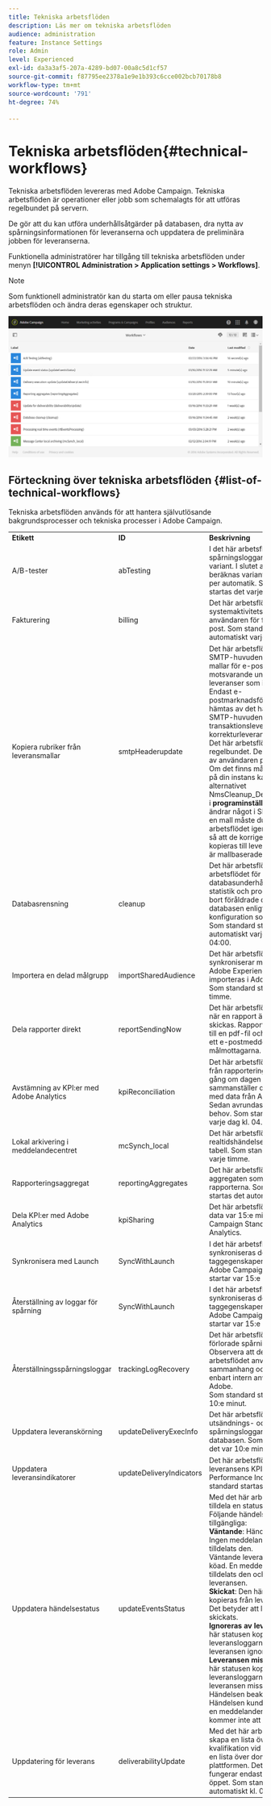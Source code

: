 ```yaml
---
title: Tekniska arbetsflöden
description: Läs mer om tekniska arbetsflöden
audience: administration
feature: Instance Settings
role: Admin
level: Experienced
exl-id: da3a3af5-207a-4289-bd07-00a8c5d1cf57
source-git-commit: f87795ee2378a1e9e1b393c6cce002bcb70178b8
workflow-type: tm+mt
source-wordcount: '791'
ht-degree: 74%

---
```


# Tekniska arbetsflöden{#technical-workflows}

Tekniska arbetsflöden levereras med Adobe Campaign.  Tekniska arbetsflöden är operationer eller jobb som schemalagts för att utföras regelbundet på servern.

De gör att du kan utföra underhållsåtgärder på databasen, dra nytta av spårningsinformationen för leveranserna och uppdatera de preliminära jobben för leveranserna.

Funktionella administratörer har tillgång till tekniska arbetsflöden under menyn **[!UICONTROL Administration > Application settings > Workflows]**.

>[!NOTE]
>
>Som funktionell administratör kan du starta om eller pausa tekniska arbetsflöden och ändra deras egenskaper och struktur.

![](assets/technical_workflows.png)

## Förteckning över tekniska arbetsflöden {#list-of-technical-workflows}

Tekniska arbetsflöden används för att hantera självutlösande bakgrundsprocesser och tekniska processer i Adobe Campaign.

<table> 
 <tbody> 
  <tr> 
   <td> <strong>Etikett</strong><br /> </td> 
   <td> <strong>ID</strong><br /> </td> 
   <td> <strong>Beskrivning</strong><br /> </td> 
  </tr> 
  <tr> 
   <td> <span class="uicontrol">A/B-tester</span> <br /> </td> 
   <td> <span class="uicontrol">abTesting</span> <br /> </td> 
   <td> I det här arbetsflödet analyseras spårningsloggarna för varje variant.        I slutet av A/B-testet beräknas varianten som vunnit per automatik.        Som standard startas det varje dag.<br /> </td> 
  </tr> 
  <tr> 
   <td> <span class="uicontrol">Fakturering</span> <br /> </td> 
   <td> <span class="uicontrol">billing</span> <br /> </td> 
   <td> Det här arbetsflödet skickar systemaktivitetsrapporten till användaren för fakturering via e-post.        Som standard startas det automatiskt varje dag kl. 01:00.<br /> </td> 
  </tr> 
  <tr> 
   <td> <span class="uicontrol">Kopiera rubriker från leveransmallar</span> <br /> </td> 
   <td> <span class="uicontrol">smtpHeaderupdate</span> <br /> </td> 
   <td> Det här arbetsflödet kopierar SMTP-huvuden som angetts för mallar för e-postleverans till motsvarande underordnade leveranser som inte är mallar. Endast e-postmarknadsföringsleveranser hämtas av det här arbetsflödet. SMTP-huvuden kopieras inte till transaktionsleveranser och korrekturleveranser. <br> Det här arbetsflödet körs inte regelbundet. Den måste startas av användaren per användning. <!--So it'not really a technical workflow like all workflows on this page, because it's not run automatically - TBC--> <br> Om det finns många leveranser på din instans kan du uppdatera alternativet NmsCleanup_DeliveryPurgeDelay i <strong>programinställningarna</strong>. Om du ändrar något i SMTP-rubriker för en mall måste du sedan köra arbetsflödet igen efter ändringen så att de korrigerade rubrikerna kopieras till leveranser som inte är mallbaserade.<a href="data-retention.md#deliveries">Läs mer</a>
   <br /> </td> 
  </tr> 
  <tr> 
   <td> <span class="uicontrol">Databasrensning</span> <br /> </td> 
   <td> <span class="uicontrol">cleanup</span> <br /> </td> 
   <td> Det här arbetsflödet är arbetsflödet för databasunderhåll. Det kör olika statistik och processer och tar bort föråldrade data från databasen enligt den konfiguration som har definierats. Som standard startas det automatiskt varje dag klockan 04:00.<br /> </td> 
  </tr>
  <tr> 
   <td> <span class="uicontrol">Importera en delad målgrupp</span> <br /> </td> 
   <td> <span class="uicontrol">importSharedAudience</span> <br /> </td> 
   <td> Det här arbetsflödet synkroniserar målgruppsdata i Adobe Experience Cloud som importeras i Adobe Campaign.        Som standard startas det varje timme.<br /> </td> 
  </tr> 
  <tr> 
   <td> <span class="uicontrol">Dela rapporter direkt</span> <br /> </td> 
   <td> <span class="uicontrol">reportSendingNow</span> <br /> </td> 
   <td> Det här arbetsflödet startas direkt när en rapport är schemalagd att skickas.        Rapporten konverteras till en pdf-fil och skickas sedan i ett e-postmeddelande till målmottagarna.<br /> </td> 
  </tr> 
  <tr> 
   <td> <span class="uicontrol">Avstämning av KPI:er med Adobe Analytics</span> <br /> </td> 
   <td> <span class="uicontrol">kpiReconciliation</span> <br /> </td> 
   <td> Det här arbetsflödet hämtar KPIer från rapporteringstjänsten en gång om dagen och sammanställer dem tillsammans med data från Adobe Analytics.        Sedan avrundas skillnaden vid behov.        Som standard startas det varje dag kl. 04.20.<br /> </td> 
  </tr> 
  <tr> 
   <td> <span class="uicontrol">Lokal arkivering i meddelandecentret</span> <br /> </td> 
   <td> <span class="uicontrol">mcSynch_local</span> <br /> </td> 
   <td> Det här arbetsflödet arkiverar realtidshändelser i en historisk tabell.        Som standard startas det varje timme.<br /> </td> 
  </tr> 
  <tr> 
   <td> <span class="uicontrol">Rapporteringsaggregat</span> <br /> </td> 
   <td> <span class="uicontrol">reportingAggregates</span> <br /> </td> 
   <td> Det här arbetsflödet uppdaterar aggregaten som används i rapporterna.        Som standard startas det automatiskt kl. 02:00.<br /> </td> 
  </tr> 
  <tr> 
   <td> <span class="uicontrol">Dela KPI:er med Adobe Analytics</span> <br /> </td> 
   <td> <span class="uicontrol">kpiSharing</span> <br /> </td> 
   <td> Det här arbetsflödet överför KPI-data var 15:e minut från Adobe Campaign Standard till Adobe Analytics.<br /> </td> 
  </tr> 
    </tr> 
   <tr> 
   <td> <span class="uicontrol">Synkronisera med Launch</span> <br /> </td> 
   <td> <span class="uicontrol">SyncWithLaunch</span> <br /> </td> 
   <td> I det här arbetsflödet synkroniseras de taggegenskaper som importeras i Adobe Campaign Standard. Det startar var 15:e minut.<br /> </td> 
  </tr>
  <tr> 
   <td> <span class="uicontrol">Återställning av loggar för spårning</span> <br /> </td> 
   <td> <span class="uicontrol">SyncWithLaunch</span> <br /> </td> 
   <td> I det här arbetsflödet synkroniseras de taggegenskaper som importeras i Adobe Campaign Standard. Det startar var 15:e minut.<br /> </td> 
  </tr>
  <tr> 
   <td> <span class="uicontrol">Återställningsspårningsloggar</span> <br /> </td> 
   <td> <span class="uicontrol">trackingLogRecovery</span> <br /> </td> 
   <td> Det här arbetsflödet återställer förlorade spårningsloggar. Observera att det här tekniska arbetsflödet används i särskilda sammanhang och begränsas till enbart intern användning i Adobe. <br> Som standard startas den var 10:e minut.<br /> </td> 
  </tr>
  <tr> 
   <td> <span class="uicontrol">Uppdatera leveranskörning</span> <br/> </td> 
   <td> <span class="uicontrol">updateDeliveryExecInfo</span> <br/> </td> 
   <td> Det här arbetsflödet kopierar utsändnings- och spårningsloggarna i den lokala databasen. Som standard startas det var 10:e minut.<br/> </td> 
  </tr>
  <tr> 
   <td> <span class="uicontrol">Uppdatera leveransindikatorer</span> <br /> </td> 
   <td> <span class="uicontrol">updateDeliveryIndicators</span> <br /> </td> 
   <td> Det här arbetsflödet uppdaterar leveransens KPI:er (Key Performance Indicator).  Som standard startas det varje timme.<br /> </td> 
  </tr> 
  <tr> 
   <td> <span class="uicontrol">Uppdatera händelsestatus</span> <br /> </td> 
   <td> <span class="uicontrol">updateEventsStatus</span> <br /> </td> 
   <td> Med det här arbetsflödet kan du tilldela en status till en händelse.  Följande händelsestatusar är tillgängliga:<br /> <strong>Väntande</strong>: Händelsen är köad.  Ingen meddelandemall har ännu tilldelats den.<br /> <span class="uicontrol">Väntande leverans</span> : Händelsen är köad. En meddelandemall har tilldelats den och bearbetas av leveransen.<br /> <strong>Skickat</strong>: Den här statusen kopieras från leveransloggarna.  Det betyder att leveransen skickats.<br /> <strong>Ignoreras av leveransen</strong>: Den här statusen kopieras från leveransloggarna.  Det betyder att leveransen ignorerats.<br /> <strong>Leveransen misslyckades</strong>: Den här statusen kopieras från leveransloggarna.  Det betyder att leveransen misslyckats.<br /> <span class="uicontrol">Händelsen beaktas</span> inte: Händelsen kunde inte länkas till en meddelandemall.  Händelsen kommer inte att bearbetas.<br /> </td> 
  </tr> 
  <tr> 
   <td> <span class="uicontrol">Uppdatering för leverans</span> <br /> </td> 
   <td> <span class="uicontrol">deliverabilityUpdate</span> <br /> </td> 
   <td> Med det här arbetsflödet kan du skapa en lista över regler för kvalifikation vid studsning samt en lista över domäner och MX på plattformen.  Det här arbetsflödet fungerar endast om HTTPS är öppet.  Som standard startas det automatiskt kl. 02:00.<br /> </td> 
  </tr> 
 </tbody> 
</table>
